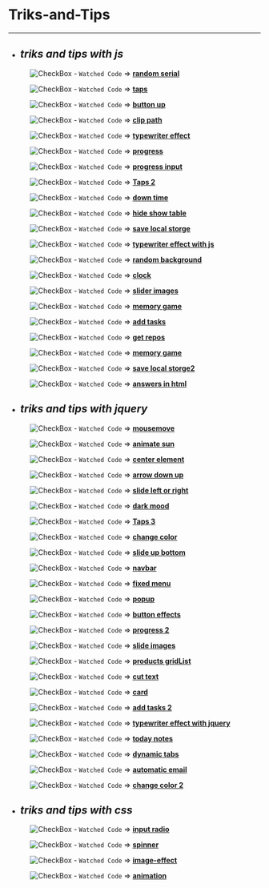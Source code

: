 # Triks-and-Tips

---

- ## _triks and tips with js_

  &nbsp;&nbsp;&nbsp;&nbsp; ![CheckBox](https://via.placeholder.com/12/32CD32/000000?text=+) - `Watched Code` => [**random serial**](https://github.com/Taha-Abdelmonim/Triks-and-Tips/tree/main/triks%20and%20tips%20js/random%20serial)

  &nbsp;&nbsp;&nbsp;&nbsp; ![CheckBox](https://via.placeholder.com/12/32CD32/000000?text=+) - `Watched Code` => [**taps**](https://github.com/Taha-Abdelmonim/Triks-and-Tips/tree/main/triks%20and%20tips%20js/taps)

  &nbsp;&nbsp;&nbsp;&nbsp; ![CheckBox](https://via.placeholder.com/12/32CD32/000000?text=+) - `Watched Code` => [**button up**](https://github.com/Taha-Abdelmonim/Triks-and-Tips/tree/main/triks%20and%20tips%20js/button%20up)

  &nbsp;&nbsp;&nbsp;&nbsp; ![CheckBox](https://via.placeholder.com/12/32CD32/000000?text=+) - `Watched Code` => [**clip path**](https://github.com/Taha-Abdelmonim/Triks-and-Tips/tree/main/triks%20and%20tips%20js/clip%20path)

  &nbsp;&nbsp;&nbsp;&nbsp; ![CheckBox](https://via.placeholder.com/12/32CD32/000000?text=+) - `Watched Code` => [**typewriter effect**](https://github.com/Taha-Abdelmonim/Triks-and-Tips/tree/main/triks%20and%20tips%20js/typewriter%20effect)

  &nbsp;&nbsp;&nbsp;&nbsp; ![CheckBox](https://via.placeholder.com/12/32CD32/000000?text=+) - `Watched Code` => [**progress**](https://github.com/Taha-Abdelmonim/Triks-and-Tips/tree/main/triks%20and%20tips%20js/progress)

  &nbsp;&nbsp;&nbsp;&nbsp; ![CheckBox](https://via.placeholder.com/12/32CD32/000000?text=+) - `Watched Code` => [**progress input**](https://github.com/Taha-Abdelmonim/Triks-and-Tips/tree/main/triks%20and%20tips%20js/progress%20input)

  &nbsp;&nbsp;&nbsp;&nbsp; ![CheckBox](https://via.placeholder.com/12/32CD32/000000?text=+) - `Watched Code` => [**Taps 2**](https://github.com/Taha-Abdelmonim/Triks-and-Tips/tree/main/triks%20and%20tips%20js/taps%202)

  &nbsp;&nbsp;&nbsp;&nbsp; ![CheckBox](https://via.placeholder.com/12/32CD32/000000?text=+) - `Watched Code` => [**down time**](https://github.com/Taha-Abdelmonim/Triks-and-Tips/tree/main/triks%20and%20tips%20js/down%20time)

  &nbsp;&nbsp;&nbsp;&nbsp; ![CheckBox](https://via.placeholder.com/12/32CD32/000000?text=+) - `Watched Code` => [**hide show table**](https://github.com/Taha-Abdelmonim/Triks-and-Tips/tree/main/triks%20and%20tips%20js/hide%20show%20table)

  &nbsp;&nbsp;&nbsp;&nbsp; ![CheckBox](https://via.placeholder.com/12/32CD32/000000?text=+) - `Watched Code` => [**save local storge**](https://github.com/Taha-Abdelmonim/Triks-and-Tips/tree/main/triks%20and%20tips%20js/save%20local%20storge)

  &nbsp;&nbsp;&nbsp;&nbsp; ![CheckBox](https://via.placeholder.com/12/32CD32/000000?text=+) - `Watched Code` => [**typewriter effect with js**](https://github.com/Taha-Abdelmonim/Triks-and-Tips/tree/main/triks%20and%20tips%20js/random%20background)

  &nbsp;&nbsp;&nbsp;&nbsp; ![CheckBox](https://via.placeholder.com/12/32CD32/000000?text=+) - `Watched Code` => [**random background**](https://github.com/Taha-Abdelmonim/Triks-and-Tips/tree/main/triks%20and%20tips%20js/typewriter%20effect%20with%20js)

  &nbsp;&nbsp;&nbsp;&nbsp; ![CheckBox](https://via.placeholder.com/12/32CD32/000000?text=+) - `Watched Code` => [**clock**](https://github.com/Taha-Abdelmonim/Triks-and-Tips/tree/main/triks%20and%20tips%20js/clock)

  &nbsp;&nbsp;&nbsp;&nbsp; ![CheckBox](https://via.placeholder.com/12/32CD32/000000?text=+) - `Watched Code` => [**slider images**](https://github.com/Taha-Abdelmonim/Triks-and-Tips/tree/main/triks%20and%20tips%20js/slider%20images)

  &nbsp;&nbsp;&nbsp;&nbsp; ![CheckBox](https://via.placeholder.com/12/32CD32/000000?text=+) - `Watched Code` => [**memory game**](https://github.com/Taha-Abdelmonim/Triks-and-Tips/tree/main/triks%20and%20tips%20js/memory%20game)

  &nbsp;&nbsp;&nbsp;&nbsp; ![CheckBox](https://via.placeholder.com/12/32CD32/000000?text=+) - `Watched Code` => [**add tasks**](https://github.com/Taha-Abdelmonim/Triks-and-Tips/tree/main/triks%20and%20tips%20js/add%20tasks)

  &nbsp;&nbsp;&nbsp;&nbsp; ![CheckBox](https://via.placeholder.com/12/32CD32/000000?text=+) - `Watched Code` => [**get repos**](https://github.com/Taha-Abdelmonim/Triks-and-Tips/tree/main/triks%20and%20tips%20js/get%20repos)

  &nbsp;&nbsp;&nbsp;&nbsp; ![CheckBox](https://via.placeholder.com/12/32CD32/000000?text=+) - `Watched Code` => [**memory game**](https://github.com/Taha-Abdelmonim/Triks-and-Tips/tree/main/triks%20and%20tips%20js/hangman)

  &nbsp;&nbsp;&nbsp;&nbsp; ![CheckBox](https://via.placeholder.com/12/32CD32/000000?text=+) - `Watched Code` => [**save local storge2**](https://github.com/Taha-Abdelmonim/Triks-and-Tips/tree/main/triks%20and%20tips%20js/save%20local%20storge2)

  &nbsp;&nbsp;&nbsp;&nbsp; ![CheckBox](https://via.placeholder.com/12/32CD32/000000?text=+) - `Watched Code` => [**answers in html**](https://github.com/Taha-Abdelmonim/Triks-and-Tips/tree/main/triks%20and%20tips%20js/answers%20in%20html)

- ## _triks and tips with jquery_

  &nbsp;&nbsp;&nbsp;&nbsp; ![CheckBox](https://via.placeholder.com/12/1565c0/000000?text=+) - `Watched Code` => [**mousemove**](https://github.com/Taha-Abdelmonim/Triks-and-Tips/tree/main/triks%20and%20tips%20jquery/mousemove)

  &nbsp;&nbsp;&nbsp;&nbsp; ![CheckBox](https://via.placeholder.com/12/1565c0/000000?text=+) - `Watched Code` => [**animate sun**](https://github.com/Taha-Abdelmonim/Triks-and-Tips/tree/main/triks%20and%20tips%20jquery/animate%20sun)

  &nbsp;&nbsp;&nbsp;&nbsp; ![CheckBox](https://via.placeholder.com/12/1565c0/000000?text=+) - `Watched Code` => [**center element**](https://github.com/Taha-Abdelmonim/Triks-and-Tips/tree/main/triks%20and%20tips%20jquery/center%20element)

  &nbsp;&nbsp;&nbsp;&nbsp; ![CheckBox](https://via.placeholder.com/12/1565c0/000000?text=+) - `Watched Code` => [**arrow down up**](https://github.com/Taha-Abdelmonim/Triks-and-Tips/tree/main/triks%20and%20tips%20jquery/arrow%20down%20up)

  &nbsp;&nbsp;&nbsp;&nbsp; ![CheckBox](https://via.placeholder.com/12/1565c0/000000?text=+) - `Watched Code` => [**slide left or right**](https://github.com/Taha-Abdelmonim/Triks-and-Tips/tree/main/triks%20and%20tips%20jquery/slide%20left%20%20or%20right)

  &nbsp;&nbsp;&nbsp;&nbsp; ![CheckBox](https://via.placeholder.com/12/1565c0/000000?text=+) - `Watched Code` => [**dark mood**](https://github.com/Taha-Abdelmonim/Triks-and-Tips/tree/main/triks%20and%20tips%20jquery/dark%20mood)

  &nbsp;&nbsp;&nbsp;&nbsp; ![CheckBox](https://via.placeholder.com/12/1565c0/000000?text=+) - `Watched Code` => [**Taps 3**](https://github.com/Taha-Abdelmonim/Triks-and-Tips/tree/main/triks%20and%20tips%20jquery/Taps%203)

  &nbsp;&nbsp;&nbsp;&nbsp; ![CheckBox](https://via.placeholder.com/12/1565c0/000000?text=+) - `Watched Code` => [**change color**](https://github.com/Taha-Abdelmonim/Triks-and-Tips/tree/main/triks%20and%20tips%20jquery/change%20color)

  &nbsp;&nbsp;&nbsp;&nbsp; ![CheckBox](https://via.placeholder.com/12/1565c0/000000?text=+) - `Watched Code` => [**slide up bottom**](https://github.com/Taha-Abdelmonim/Triks-and-Tips/tree/main/triks%20and%20tips%20jquery/slide%20up%20bottom)

  &nbsp;&nbsp;&nbsp;&nbsp; ![CheckBox](https://via.placeholder.com/12/1565c0/000000?text=+) - `Watched Code` => [**navbar**](https://github.com/Taha-Abdelmonim/Triks-and-Tips/tree/main/triks%20and%20tips%20jquery/navbar)

  &nbsp;&nbsp;&nbsp;&nbsp; ![CheckBox](https://via.placeholder.com/12/1565c0/000000?text=+) - `Watched Code` => [**fixed menu**](https://github.com/Taha-Abdelmonim/Triks-and-Tips/tree/main/triks%20and%20tips%20jquery/fixed%20menu)

  &nbsp;&nbsp;&nbsp;&nbsp; ![CheckBox](https://via.placeholder.com/12/1565c0/000000?text=+) - `Watched Code` => [**popup**](https://github.com/Taha-Abdelmonim/Triks-and-Tips/tree/main/triks%20and%20tips%20jquery/Popup)

  &nbsp;&nbsp;&nbsp;&nbsp; ![CheckBox](https://via.placeholder.com/12/1565c0/000000?text=+) - `Watched Code` => [**button effects**](https://github.com/Taha-Abdelmonim/Triks-and-Tips/tree/main/triks%20and%20tips%20jquery/button%20effects)

  &nbsp;&nbsp;&nbsp;&nbsp; ![CheckBox](https://via.placeholder.com/12/1565c0/000000?text=+) - `Watched Code` => [**progress 2**](https://github.com/Taha-Abdelmonim/Triks-and-Tips/tree/main/triks%20and%20tips%20jquery/progress%202)

  &nbsp;&nbsp;&nbsp;&nbsp; ![CheckBox](https://via.placeholder.com/12/1565c0/000000?text=+) - `Watched Code` => [**slide images**](https://github.com/Taha-Abdelmonim/Triks-and-Tips/tree/main/triks%20and%20tips%20jquery/slide%20images)

  &nbsp;&nbsp;&nbsp;&nbsp; ![CheckBox](https://via.placeholder.com/12/1565c0/000000?text=+) - `Watched Code` => [**products gridList**](https://github.com/Taha-Abdelmonim/Triks-and-Tips/tree/main/triks%20and%20tips%20jquery/products%20gridList)

  &nbsp;&nbsp;&nbsp;&nbsp; ![CheckBox](https://via.placeholder.com/12/1565c0/000000?text=+) - `Watched Code` => [**cut text**](https://github.com/Taha-Abdelmonim/Triks-and-Tips/tree/main/triks%20and%20tips%20jquery/cut%20text)

  &nbsp;&nbsp;&nbsp;&nbsp; ![CheckBox](https://via.placeholder.com/12/1565c0/000000?text=+) - `Watched Code` => [**card**](https://github.com/Taha-Abdelmonim/Triks-and-Tips/tree/main/triks%20and%20tips%20jquery/card)

  &nbsp;&nbsp;&nbsp;&nbsp; ![CheckBox](https://via.placeholder.com/12/1565c0/000000?text=+) - `Watched Code` => [**add tasks 2**](https://github.com/Taha-Abdelmonim/Triks-and-Tips/tree/main/triks%20and%20tips%20jquery/add%20tasks%202)

  &nbsp;&nbsp;&nbsp;&nbsp; ![CheckBox](https://via.placeholder.com/12/1565c0/000000?text=+) - `Watched Code` => [**typewriter effect with jquery**](https://github.com/Taha-Abdelmonim/Triks-and-Tips/tree/main/triks%20and%20tips%20jquery/typewriter%20effect%20with%20jquery)

  &nbsp;&nbsp;&nbsp;&nbsp; ![CheckBox](https://via.placeholder.com/12/1565c0/000000?text=+) - `Watched Code` => [**today notes**](https://github.com/Taha-Abdelmonim/Triks-and-Tips/tree/main/triks%20and%20tips%20jquery/today%20notes)

  &nbsp;&nbsp;&nbsp;&nbsp; ![CheckBox](https://via.placeholder.com/12/1565c0/000000?text=+) - `Watched Code` => [**dynamic tabs**](https://github.com/Taha-Abdelmonim/Triks-and-Tips/tree/main/triks%20and%20tips%20jquery/dynamic%20tabs)

  &nbsp;&nbsp;&nbsp;&nbsp; ![CheckBox](https://via.placeholder.com/12/1565c0/000000?text=+) - `Watched Code` => [**automatic email**](https://github.com/Taha-Abdelmonim/Triks-and-Tips/tree/main/triks%20and%20tips%20jquery/automatic%20email)

  &nbsp;&nbsp;&nbsp;&nbsp; ![CheckBox](https://via.placeholder.com/12/1565c0/000000?text=+) - `Watched Code` => [**change color 2**](https://github.com/Taha-Abdelmonim/Triks-and-Tips/tree/main/triks%20and%20tips%20jquery/change%20color%202)

- ## _triks and tips with css_

  &nbsp;&nbsp;&nbsp;&nbsp; ![CheckBox](https://via.placeholder.com/12/ff5722/000000?text=+) - `Watched Code` => [**input radio**](https://github.com/Taha-Abdelmonim/Triks-and-Tips/tree/main/triks%20and%20tips%20css/input%20radio)

  &nbsp;&nbsp;&nbsp;&nbsp; ![CheckBox](https://via.placeholder.com/12/ff5722/000000?text=+) - `Watched Code` => [**spinner**](https://github.com/Taha-Abdelmonim/Triks-and-Tips/tree/main/triks%20and%20tips%20css/spinner)

  &nbsp;&nbsp;&nbsp;&nbsp; ![CheckBox](https://via.placeholder.com/12/ff5722/000000?text=+) - `Watched Code` => [**image-effect**](https://github.com/Taha-Abdelmonim/Triks-and-Tips/tree/main/triks%20and%20tips%20css/image-effect)

  &nbsp;&nbsp;&nbsp;&nbsp; ![CheckBox](https://via.placeholder.com/12/ff5722/000000?text=+) - `Watched Code` => [**animation**](https://github.com/Taha-Abdelmonim/Triks-and-Tips/tree/main/triks%20and%20tips%20css/animation)
